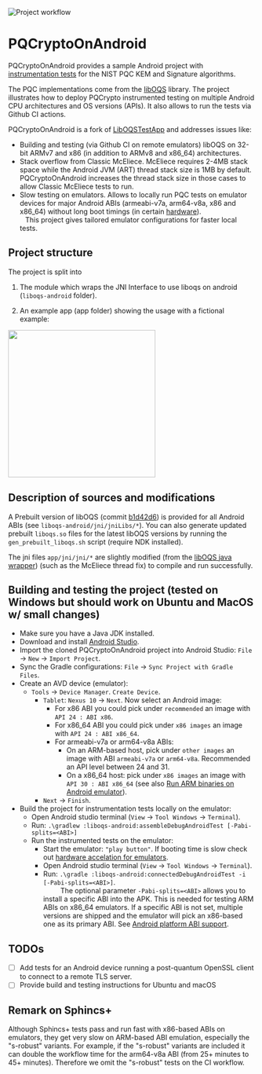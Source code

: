 ![Project workflow](https://github.com/geovandro/PQCryptoOnAndroid/actions/workflows/android.yml/badge.svg)

# PQCryptoOnAndroid
  
PQCryptoOnAndroid provides a sample Android project with [instrumentation tests](https://developer.android.com/reference/android/app/Instrumentation) for the NIST PQC KEM and Signature algorithms.

The PQC implementations come from the [libOQS](https://github.com/open-quantum-safe/liboqs) library.
The project illustrates how to deploy PQCrypto instrumented testing on multiple Android CPU architectures and OS versions (APIs). It also allows to run the tests via Github CI actions.

PQCryptoOnAndroid is a fork of [LibOQSTestApp](https://github.com/Hatzen/LibOQSTestApp) and addresses issues like:
* Building and testing (via Github CI on remote emulators) libOQS on 32-bit ARMv7 and x86 (in addition to ARMv8 and x86_64) architectures.
* Stack overflow from Classic McEliece. McEliece requires 2-4MB stack space while the Android JVM (ART) thread stack size is 1MB by default. PQCryptoOnAndroid increases the thread stack size in those cases to allow Classic McEliece tests to run. 
* Slow testing on emulators. Allows to locally run PQC tests on emulator devices for major Android ABIs (armeabi-v7a, arm64-v8a, x86 and x86_64) without long boot timings (in certain [hardware](https://developer.android.com/studio/run/emulator-acceleration#vm-windows)).   
&ensp; This project gives tailored emulator configurations for faster local tests.

## Project structure

The project is split into 
  
1. The module which wraps the JNI Interface to use liboqs on android (`liboqs-android` folder).

2. An example app (app folder) showing the usage with a fictional example:

<img src="https://user-images.githubusercontent.com/21283655/114078514-53566d00-98a9-11eb-919e-b587c62e41bd.png" height="300">  

## Description of sources and modifications

A Prebuilt version of libOQS (commit [b1d42d6](https://github.com/open-quantum-safe/liboqs/commit/b1d42d61f63aa61ce007ada7939e326e0d6e896c)) is provided for all Android ABIs (see `liboqs-android/jni/jniLibs/*`).
You can also generate updated prebuilt `liboqs.so` files for the latest libOQS versions by running the `gen_prebuilt_liboqs.sh` script (require NDK installed). 

The jni files `app/jni/jni/*` are slightly modified (from the [libOQS java wrapper](https://github.com/open-quantum-safe/liboqs-java)) (such as the McEliece thread fix) to compile and run successfully.  
  
## Building and testing the project (tested on Windows but should work on Ubuntu and MacOS w/ small changes)
- Make sure you have a Java JDK installed.
- Download and install [Android Studio](https://developer.android.com/studio).
- Import the cloned PQCryptoOnAndroid project into Android Studio: `File` -> `New` -> `Import Project`.
- Sync the Gradle configurations: `File` -> `Sync Project with Gradle Files`.
- Create an AVD device (emulator):
	- `Tools` -> `Device Manager`. `Create Device`.
		- `Tablet`: `Nexus 10` -> `Next`. Now select an Android image:
			* For x86 ABI you could pick under `recommended` an image with `API 24 : ABI x86`.
			* For x86_64 ABI you could pick under `x86 images` an image with `API 24 : ABI x86_64`.
			* For armeabi-v7a or arm64-v8a ABIs: 
              * On an ARM-based host, pick under `other images` an image with ABI `armeabi-v7a` or `arm64-v8a`. Recommended an API level between 24 and 31.
              * On a x86_64 host: pick under `x86 images` an image with `API 30 : ABI x86_64` (see also [Run ARM binaries on Android emulator](https://android-developers.googleblog.com/2020/03/run-arm-apps-on-android-emulator.html)).
		- `Next` -> `Finish`.
- Build the project for instrumentation tests locally on the emulator:
  - Open Android studio terminal (`View` -> `Tool Windows` -> `Terminal`).
  - Run: `.\gradlew :liboqs-android:assembleDebugAndroidTest [-Pabi-splits=<ABI>]`  
  - Run the instrumented tests on the emulator:
    - Start the emulator: `"play button"`. If booting time is slow check out [hardware accelation for emulators](https://developer.android.com/studio/run/emulator-acceleration#vm-windows). 
    - Open Android studio terminal (`View` -> `Tool Windows` -> `Terminal`).
    - Run: `.\gradle :liboqs-android:connectedDebugAndroidTest -i [-Pabi-splits=<ABI>]`.  
&emsp;&emsp;&ensp;The optional parameter `-Pabi-splits=<ABI>` allows you to install a specific ABI into the APK. This is needed for testing ARM ABIs on x86_64 emulators. If a specific ABI is not set, multiple versions are shipped and the emulator will pick an x86-based one as its primary ABI. See [Android platform ABI support](https://developer.android.com/ndk/guides/abis#android-platform-abi-support).

## TODOs
 - [ ] Add tests for an Android device running a post-quantum OpenSSL client to connect to a remote TLS server.
 - [ ] Provide build and testing instructions for Ubuntu and macOS

## Remark on Sphincs+
Although Sphincs+ tests pass and run fast with x86-based ABIs on emulators, they get very slow on ARM-based ABI emulation, especially the "s-robust" variants. For example, if the "s-robust" variants are included it can double the workflow time for the arm64-v8a ABI (from 25+ minutes to 45+ minutes). Therefore we omit the "s-robust" tests on the CI workflow.  